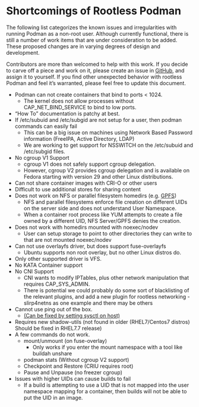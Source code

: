# Shortcomings of Rootless Podman

The following list categorizes the known issues and irregularities with running Podman as a non-root user.  Although currently functional, there is still a number of work items that are under consideration to be added.  These proposed changes are in varying degrees of design and development.

Contributors are more than welcomed to help with this work.  If you decide to carve off a piece and work on it, please create an issue in [GitHub](https://github.com/containers/libpod/issues), and assign it to yourself.  If you find other unexpected behavior with rootless Podman and feel it’s warranted, please feel free to update this document.

* Podman can not create containers that bind to ports < 1024.
  * The kernel does not allow processes without CAP_NET_BIND_SERVICE to bind to low ports.
* “How To” documentation is patchy at best.
* If /etc/subuid and /etc/subgid are not setup for a user, then podman commands
can easily fail
  * This can be a big issue on machines using Network Based Password information (FreeIPA, Active Directory, LDAP)
  * We are working to get support for NSSWITCH on the /etc/subuid and /etc/subgid files.
* No cgroup V1 Support
  * cgroup V1 does not safely support cgroup delegation.
  * However, cgroup V2 provides cgroup delegation and is available on Fedora starting with version 29 and other Linux distributions.
* Can not share container images with CRI-O or other users
* Difficult to use additional stores for sharing content
* Does not work on NFS or parallel filesystem homedirs (e.g. [GPFS](https://www.ibm.com/support/knowledgecenter/en/SSFKCN/gpfs_welcome.html))
  * NFS and parallel filesystems enforce file creation on different UIDs on the server side and does not understand User Namespace.
  * When a container root process like YUM attempts to create a file owned by a different UID, NFS Server/GPFS denies the creation.
* Does not work with homedirs mounted with noexec/nodev
  * User can setup storage to point to other directories they can write to that are not mounted noexec/nodev
* Can not use overlayfs driver, but does support fuse-overlayfs
  * Ubuntu supports non root overlay, but no other Linux distros do.
* Only other supported driver is VFS.
* No KATA Container support
* No CNI Support
  * CNI wants to modify IPTables, plus other network manipulation that requires CAP_SYS_ADMIN.
  * There is potential we could probably do some sort of blacklisting of the relevant plugins, and add a new plugin for rootless networking - slirp4netns as one example and there may be others
* Cannot use ping out of the box.
  * [(Can be fixed by setting sysctl on host)](https://github.com/containers/libpod/blob/master/troubleshooting.md#5-rootless-containers-cannot-ping-hosts)
* Requires new shadow-utils (not found in older (RHEL7/Centos7 distros) Should be fixed in RHEL7.7 release)
* A few commands do not work.
  * mount/unmount (on fuse-overlay)
     * Only works if you enter the mount namespace with a tool like buildah unshare
  * podman stats (Without cgroup V2 support)
  * Checkpoint and Restore (CRIU requires root)
  * Pause and Unpause (no freezer cgroup)
* Issues with higher UIDs can cause builds to fail
  * If a build is attempting to use a UID that is not mapped into the user namespace mapping for a container, then builds will not be able to put the UID in an image.
